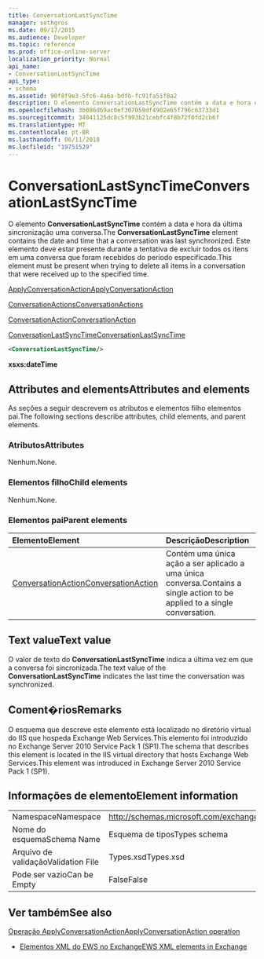 ```yaml
---
title: ConversationLastSyncTime
manager: sethgros
ms.date: 09/17/2015
ms.audience: Developer
ms.topic: reference
ms.prod: office-online-server
localization_priority: Normal
api_name:
- ConversationLastSyncTime
api_type:
- schema
ms.assetid: 90f8f9e3-5fc6-4a6a-bdfb-fc91fa51f8a2
description: O elemento ConversationLastSyncTime contém a data e hora da última sincronização uma conversa. Este elemento deve estar presente durante a tentativa de excluir todos os itens em uma conversa que foram recebidos do período especificado.
ms.openlocfilehash: 3b086d69ac0ef307059df4902e65f796c63733d1
ms.sourcegitcommit: 34041125dc8c5f993b21cebfc4f8b72f0fd2cb6f
ms.translationtype: MT
ms.contentlocale: pt-BR
ms.lasthandoff: 06/11/2018
ms.locfileid: "19751529"
---
```

# <a name="conversationlastsynctime"></a><span data-ttu-id="47f00-104">ConversationLastSyncTime</span><span class="sxs-lookup"><span data-stu-id="47f00-104">ConversationLastSyncTime</span></span>

<span data-ttu-id="47f00-105">O elemento **ConversationLastSyncTime** contém a data e hora da última sincronização uma conversa.</span><span class="sxs-lookup"><span data-stu-id="47f00-105">The **ConversationLastSyncTime** element contains the date and time that a conversation was last synchronized.</span></span> <span data-ttu-id="47f00-106">Este elemento deve estar presente durante a tentativa de excluir todos os itens em uma conversa que foram recebidos do período especificado.</span><span class="sxs-lookup"><span data-stu-id="47f00-106">This element must be present when trying to delete all items in a conversation that were received up to the specified time.</span></span> 
  
[<span data-ttu-id="47f00-107">ApplyConversationAction</span><span class="sxs-lookup"><span data-stu-id="47f00-107">ApplyConversationAction</span></span>](applyconversationaction.md)
  
[<span data-ttu-id="47f00-108">ConversationActions</span><span class="sxs-lookup"><span data-stu-id="47f00-108">ConversationActions</span></span>](conversationactions.md)
  
[<span data-ttu-id="47f00-109">ConversationAction</span><span class="sxs-lookup"><span data-stu-id="47f00-109">ConversationAction</span></span>](conversationaction.md)
  
[<span data-ttu-id="47f00-110">ConversationLastSyncTime</span><span class="sxs-lookup"><span data-stu-id="47f00-110">ConversationLastSyncTime</span></span>](conversationlastsynctime.md)
  
```XML
<ConversationLastSyncTime/>
```

 <span data-ttu-id="47f00-111">**xs**</span><span class="sxs-lookup"><span data-stu-id="47f00-111">**xs:dateTime**</span></span>
## <a name="attributes-and-elements"></a><span data-ttu-id="47f00-112">Attributes and elements</span><span class="sxs-lookup"><span data-stu-id="47f00-112">Attributes and elements</span></span>

<span data-ttu-id="47f00-113">As seções a seguir descrevem os atributos e elementos filho elementos pai.</span><span class="sxs-lookup"><span data-stu-id="47f00-113">The following sections describe attributes, child elements, and parent elements.</span></span>
  
### <a name="attributes"></a><span data-ttu-id="47f00-114">Atributos</span><span class="sxs-lookup"><span data-stu-id="47f00-114">Attributes</span></span>

<span data-ttu-id="47f00-115">Nenhum.</span><span class="sxs-lookup"><span data-stu-id="47f00-115">None.</span></span>
  
### <a name="child-elements"></a><span data-ttu-id="47f00-116">Elementos filho</span><span class="sxs-lookup"><span data-stu-id="47f00-116">Child elements</span></span>

<span data-ttu-id="47f00-117">Nenhum.</span><span class="sxs-lookup"><span data-stu-id="47f00-117">None.</span></span>
  
### <a name="parent-elements"></a><span data-ttu-id="47f00-118">Elementos pai</span><span class="sxs-lookup"><span data-stu-id="47f00-118">Parent elements</span></span>

|<span data-ttu-id="47f00-119">**Elemento**</span><span class="sxs-lookup"><span data-stu-id="47f00-119">**Element**</span></span>|<span data-ttu-id="47f00-120">**Descrição**</span><span class="sxs-lookup"><span data-stu-id="47f00-120">**Description**</span></span>|
|:-----|:-----|
|[<span data-ttu-id="47f00-121">ConversationAction</span><span class="sxs-lookup"><span data-stu-id="47f00-121">ConversationAction</span></span>](conversationaction.md) <br/> |<span data-ttu-id="47f00-122">Contém uma única ação a ser aplicado a uma única conversa.</span><span class="sxs-lookup"><span data-stu-id="47f00-122">Contains a single action to be applied to a single conversation.</span></span>  <br/> |
   
## <a name="text-value"></a><span data-ttu-id="47f00-123">Text value</span><span class="sxs-lookup"><span data-stu-id="47f00-123">Text value</span></span>

<span data-ttu-id="47f00-124">O valor de texto do **ConversationLastSyncTime** indica a última vez em que a conversa foi sincronizada.</span><span class="sxs-lookup"><span data-stu-id="47f00-124">The text value of the **ConversationLastSyncTime** indicates the last time the conversation was synchronized.</span></span> 
  
## <a name="remarks"></a><span data-ttu-id="47f00-125">Coment�rios</span><span class="sxs-lookup"><span data-stu-id="47f00-125">Remarks</span></span>

<span data-ttu-id="47f00-126">O esquema que descreve este elemento está localizado no diretório virtual do IIS que hospeda Exchange Web Services.This elemento foi introduzido no Exchange Server 2010 Service Pack 1 (SP1).</span><span class="sxs-lookup"><span data-stu-id="47f00-126">The schema that describes this element is located in the IIS virtual directory that hosts Exchange Web Services.This element was introduced in Exchange Server 2010 Service Pack 1 (SP1).</span></span>
  
## <a name="element-information"></a><span data-ttu-id="47f00-127">Informações de elemento</span><span class="sxs-lookup"><span data-stu-id="47f00-127">Element information</span></span>

|||
|:-----|:-----|
|<span data-ttu-id="47f00-128">Namespace</span><span class="sxs-lookup"><span data-stu-id="47f00-128">Namespace</span></span>  <br/> |http://schemas.microsoft.com/exchange/services/2006/types  <br/> |
|<span data-ttu-id="47f00-129">Nome do esquema</span><span class="sxs-lookup"><span data-stu-id="47f00-129">Schema Name</span></span>  <br/> |<span data-ttu-id="47f00-130">Esquema de tipos</span><span class="sxs-lookup"><span data-stu-id="47f00-130">Types schema</span></span>  <br/> |
|<span data-ttu-id="47f00-131">Arquivo de validação</span><span class="sxs-lookup"><span data-stu-id="47f00-131">Validation File</span></span>  <br/> |<span data-ttu-id="47f00-132">Types.xsd</span><span class="sxs-lookup"><span data-stu-id="47f00-132">Types.xsd</span></span>  <br/> |
|<span data-ttu-id="47f00-133">Pode ser vazio</span><span class="sxs-lookup"><span data-stu-id="47f00-133">Can be Empty</span></span>  <br/> |<span data-ttu-id="47f00-134">False</span><span class="sxs-lookup"><span data-stu-id="47f00-134">False</span></span>  <br/> |
   
## <a name="see-also"></a><span data-ttu-id="47f00-135">Ver também</span><span class="sxs-lookup"><span data-stu-id="47f00-135">See also</span></span>



[<span data-ttu-id="47f00-136">Operação ApplyConversationAction</span><span class="sxs-lookup"><span data-stu-id="47f00-136">ApplyConversationAction operation</span></span>](applyconversationaction-operation.md)


- [<span data-ttu-id="47f00-137">Elementos XML do EWS no Exchange</span><span class="sxs-lookup"><span data-stu-id="47f00-137">EWS XML elements in Exchange</span></span>](ews-xml-elements-in-exchange.md)

